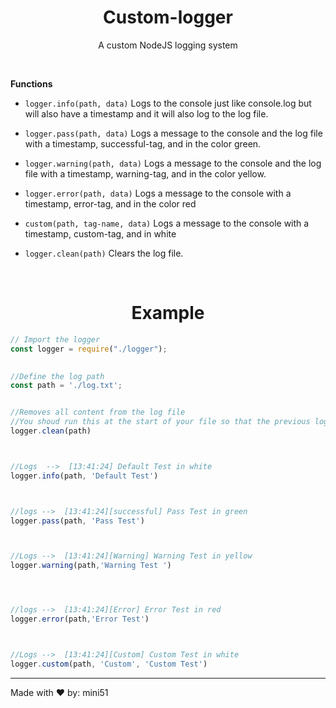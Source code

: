 <h1 align='center'>Custom-logger</h1>
<p align="center">A custom NodeJS logging system</p>

<br>



<p style="font-weight:bold">Functions</p>

- `logger.info(path, data)` Logs to the console just like console.log but will also have a timestamp and it will also log to the log file.

- `logger.pass(path, data)` Logs a message to the console and the log file with a timestamp, successful-tag, and in the color green.

- `logger.warning(path, data)` Logs a message to the console and the log file with a timestamp, warning-tag, and in the color yellow.

- `logger.error(path, data)` Logs a message to the console with a timestamp, error-tag, and in the color red

- `custom(path, tag-name, data)` Logs a message to the console with a timestamp, custom-tag, and in white

- `logger.clean(path)` Clears the log file.
  




<br>
<h1 align="center">Example</h1>

```js
// Import the logger 
const logger = require("./logger");

 
//Define the log path 
const path = './log.txt';


//Removes all content from the log file
//You shoud run this at the start of your file so that the previous log is cleared 
logger.clean(path)



//Logs  -->  [13:41:24] Default Test in white
logger.info(path, 'Default Test')



//logs -->  [13:41:24][successful] Pass Test in green
logger.pass(path, 'Pass Test')



//Logs -->  [13:41:24][Warning] Warning Test in yellow
logger.warning(path,'Warning Test ')




//logs -->  [13:41:24][Error] Error Test in red
logger.error(path,'Error Test')



//Logs -->  [13:41:24][Custom] Custom Test in white
logger.custom(path, 'Custom', 'Custom Test')
```

<hr>
<p>Made with ❤️ by: mini51</p> 